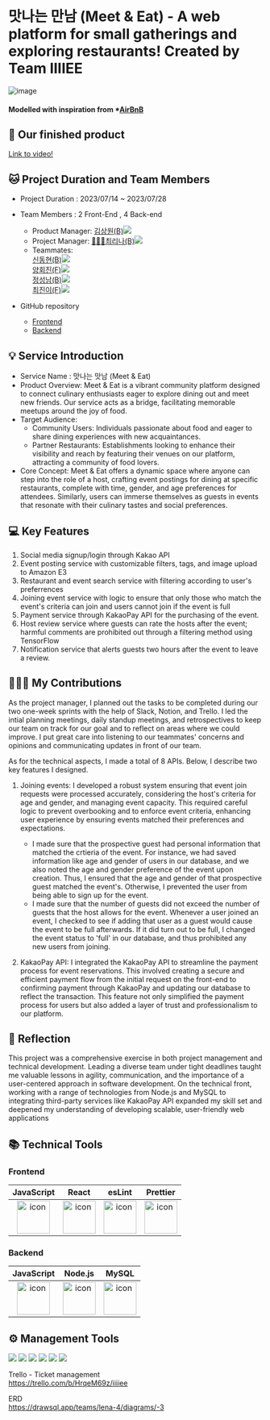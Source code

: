 # 맛나는 만남 (Meet & Eat) - A web platform for small gatherings and exploring restaurants! Created by Team IIIIEE
![image](https://github.com/wecode-bootcamp-korea/47-2nd-IIIIEE-backend/assets/131442242/dd857a7d-8799-4377-b5ce-7364d624f668)

#### Modelled with inspiration from \*[AirBnB](https://www.airbnb.com/)

## 🎥 Our finished product
[Link to video!](https://www.youtube.com/watch?v=rx7zdgdbR0s&ab_channel=%EC%B5%9C%EC%A7%84%EC%9D%B4)

## 🐱 Project Duration and Team Members

- Project Duration : 2023/07/14 ~ 2023/07/28
  
- Team Members : 2 Front-End , 4 Back-end
  - Product Manager: <a href="https://github.com/Teachsue">김상원(B)</a><img src="https://img.shields.io/badge/GitHub-181717?style=flat-square&logo=GitHub&logoColor=white&link=https://github.com/Teachsue"/>
  - Project Manager: <a href="https://github.com/lchoe24">🙋🏻‍♀️최리나(B)</a><img src="https://img.shields.io/badge/GitHub-181717?style=flat-square&logo=GitHub&logoColor=white&link=https://github.com/lchoe24"/> 
  - Teammates: </br>
<a href="https://github.com/donghyeun02">신동현(B)</a><img src="https://img.shields.io/badge/GitHub-181717?style=flat-square&logo=GitHub&logoColor=white&link=https://github.com/donghyeun02"/></br>
<a href="https://github.com/hjyang369">양회진(F)</a><img src="https://img.shields.io/badge/GitHub-181717?style=flat-square&logo=GitHub&logoColor=white&link=https://github.com/hjyang369"/></br>
<a href="https://github.com/jseongnam">정성남(B)</a><img src="https://img.shields.io/badge/GitHub-181717?style=flat-square&logo=GitHub&logoColor=white&link=https://github.com/jseongnam"/></br>
<a href="https://github.com/jjinichoi">최진이(F)</a><img src="https://img.shields.io/badge/GitHub-181717?style=flat-square&logo=GitHub&logoColor=white&link=https://github.com/jjinichoi"/></br>

- GitHub repository
  - [Frontend](https://github.com/wecode-bootcamp-korea/47-2nd-IIIIEE-frontend)
  - [Backend](https://github.com/wecode-bootcamp-korea/47-2nd-IIIIEE-backend)


## 💡 Service Introduction
- Service Name : 맛나는 맛남 (Meet & Eat)
- Product Overview: Meet & Eat is a vibrant community platform designed to connect culinary enthusiasts eager to explore dining out and meet new friends. Our service acts as a bridge, facilitating memorable meetups around the joy of food.
- Target Audience:
  - Community Users: Individuals passionate about food and eager to share dining experiences with new acquaintances.
  - Partner Restaurants: Establishments looking to enhance their visibility and reach by featuring their venues on our platform, attracting a community of food lovers.
- Core Concept: Meet & Eat offers a dynamic space where anyone can step into the role of a host, crafting event postings for dining at specific restaurants, complete with time, gender, and age preferences for attendees. Similarly, users can immerse themselves as guests in events that resonate with their culinary tastes and social preferences.
  
## 💻 Key Features
1. Social media signup/login through Kakao API
2. Event posting service with customizable filters, tags, and image upload to Amazon E3
3. Restaurant and event search service with filtering according to user's preferrences 
4. Joining event service with logic to ensure that only those who match the event's criteria can join and users cannot join if the event is full
5. Payment service through KakaoPay API for the purchasing of the event.
6. Host review service where guests can rate the hosts after the event; harmful comments are prohibited out through a filtering method using TensorFlow
7. Notification service that alerts guests two hours after the event to leave a review.

## 🙋🏻‍♀️ My Contributions
As the project manager, I planned out the tasks to be completed during our two one-week sprints with the help of Slack, Notion, and Trello. I led the intial planning meetings, daily standup meetings, and retrospectives to keep our team on track for our goal and to reflect on areas where we could improve. I put great care into listening to our teammates' concerns and opinions and communicating updates in front of our team.

As for the technical aspects, I made a total of 8 APIs. Below, I describe two key features I designed.

1) Joining events: I developed a robust system ensuring that event join requests were processed accurately, considering the host's criteria for age and gender, and managing event capacity. This required careful logic to prevent overbooking and to enforce event criteria, enhancing user experience by ensuring events matched their preferences and expectations.
   - I made sure that the prospective guest had personal information that matched the crtieria of the event. For instance, we had saved information like age and gender of users in our database, and we also noted the age and gender preference of the event upon creation. Thus, I ensured that the age and gender of that prospective guest matched the event's. Otherwise, I prevented the user from being able to sign up for the event.
   - I made sure that the number of guests did not exceed the number of guests that the host allows for the event. Whenever a user joined an event, I checked to see if adding that user as a guest would cause the event to be full afterwards. If it did turn out to be full, I changed the event status to 'full' in our database, and thus prohibited any new users from joining.
     
2) KakaoPay API: I integrated the KakaoPay API to streamline the payment process for event reservations. This involved creating a secure and efficient payment flow from the initial request on the front-end to confirming payment through KakaoPay and updating our database to reflect the transaction. This feature not only simplified the payment process for users but also added a layer of trust and professionalism to our platform.

## 💭 Reflection
This project was a comprehensive exercise in both project management and technical development. Leading a diverse team under tight deadlines taught me valuable lessons in agility, communication, and the importance of a user-centered approach in software development. On the technical front, working with a range of technologies from Node.js and MySQL to integrating third-party services like KakaoPay API expanded my skill set and deepened my understanding of developing scalable, user-friendly web applications

## 📚 Technical Tools

### Frontend
|JavaScript|React|esLint|Prettier|
|:---:|:---:|:---:|:---:
| <img src="https://techstack-generator.vercel.app/js-icon.svg" alt="icon" width="65" height="65" /> | <img src="https://techstack-generator.vercel.app/react-icon.svg" alt="icon" width="65" height="65" /> | <img src="https://techstack-generator.vercel.app/eslint-icon.svg" alt="icon" width="65" height="65" /> | <img src="https://techstack-generator.vercel.app/prettier-icon.svg" alt="icon" width="65" height="65" /> |

### Backend

|JavaScript|Node.js|MySQL|
|:---:|:---:|:---:|
| <img src="https://techstack-generator.vercel.app/js-icon.svg" alt="icon" width="65" height="65" /> | <img src="https://techstack-generator.vercel.app/nginx-icon.svg" alt="icon" width="65" height="65" /> | <img src="https://techstack-generator.vercel.app/mysql-icon.svg" alt="icon" width="65" height="65" /> </div> |


## ⚙️ Management Tools

<div>
<img src="https://img.shields.io/badge/Git-F05032?style=flat&logo=Git&logoColor=white"/>
<img src="https://img.shields.io/badge/GitHub-181717?style=flat&logo=GitHub&logoColor=white"/>
<img src="https://img.shields.io/badge/Slack-4A154B?style=flat&logo=Slack&logoColor=white"/>
<img src="https://img.shields.io/badge/Trello-0052CC?style=flat&logo=Trello&logoColor=white"/>
<img src="https://img.shields.io/badge/Notion-000000?style=flat&logo=Notion&logoColor=white"/>
<img src="https://img.shields.io/badge/VSCode-007ACC?style=flat&logo=Visual Studio Code&logoColor=white"/>
</div>

Trello - Ticket management</br>
https://trello.com/b/HrqeM69z/iiiiee

ERD</br>
https://drawsql.app/teams/lena-4/diagrams/-3

